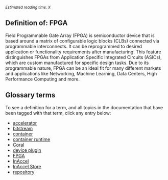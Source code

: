*<small id="time">Estimated reading time: X</small>*

## Definition of: FPGA

Field Programmable Gate Array (FPGA) is semiconductor device that is based
around a matrix of configurable logic blocks (CLBs) connected via programmable
interconnects. It can be reprogrammed to desired application or functionality
requirements after manufacturing. This feature distinguishes FPGAs from
Application Specific Integrated Circuits (ASICs), which are custom manufactured
for specific design tasks. Due to its programmable nature, FPGA can be an ideal
fit for many different markets and applications like Networking, Machine
Learning, Data Centers, High Performance Computing and more.

## Glossary terms

To see a definition for a term, and all topics in the documentation that have
been tagged with that term, click any entry below:

* [accelerator](accelerator.md)
* [bitstream](bitstream.md)
* [container](container.md)
* [container runtime](container-runtime.md)
* [Coral](coral.md)
* [device plugin](device-plugin.md)
* [FPGA](fpga.md)
* [InAccel](inaccel.md)
* [InAccel Store](inaccel-store.md)
* [repository](repository.md)
